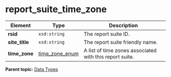 # report_suite_time_zone

 

|Element|Type|Description|
|-------|----|-----------|
|**rsid** |`xsd:string` | The report suite ID. |
|**site_title** |`xsd:string` | The report suite friendly name. |
|**time_zone** |[time_zone_enum](r_timezone_enum.md#) | A list of time zones associated with this report suite. |

**Parent topic:** [Data Types](../data_types/c_datatypes.md)

